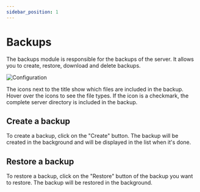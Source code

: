 ```yaml
---
sidebar_position: 1
---
```


# Backups

The backups module is responsible for the backups of the server. It allows you to create, restore, download and delete backups.

![Configuration](/img/screenshots/backups.png)

The icons next to the title show which files are included in the backup. Hover over the icons to see the file types.
If the icon is a checkmark, the complete server directory is included in the backup.

## Create a backup

To create a backup, click on the "Create" button. The backup will be created in the background and will be displayed in the list when it's done.

## Restore a backup

To restore a backup, click on the "Restore" button of the backup you want to restore. The backup will be restored in the background.